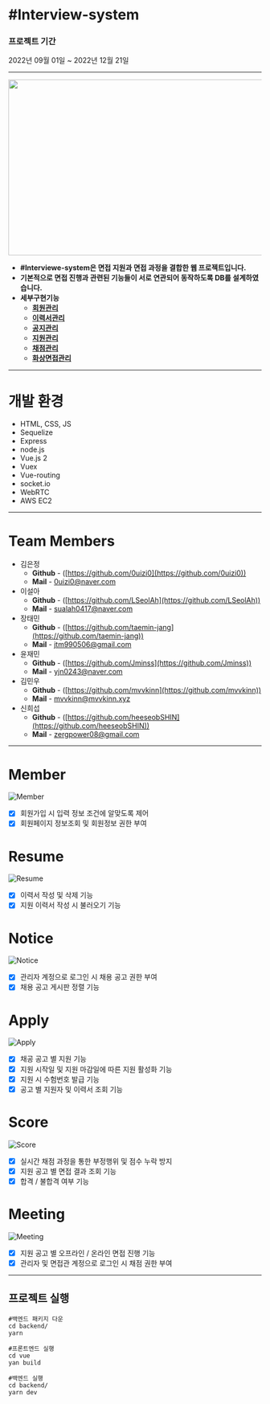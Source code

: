 # #Interview-system

### 프로젝트 기간

2022년 09월 01일 ~ 2022년 12월 21일

---

<img src="https://user-images.githubusercontent.com/102431281/208467663-c7a8f42c-9379-4c4e-bd06-942b14816988.png"  width="600" height="350"/>

- **#Interviewe-system은 면접 지원과 면접 과정을 결합한 웹 프로젝트입니다.**
- **기본적으로 면접 진행과 관련된 기능들이 서로 연관되어 동작하도록 DB를 설계하였습니다.**
- **세부구현기능**
  - **[회원관리](#member)**
  - **[이력서관리](#resume)**
  - **[공지관리](#notice)**
  - **[지원관리](#apply)**
  - **[채점관리](#score)**
  - **[화상면접관리](#meeting)**

---

# 개발 환경

- HTML, CSS, JS
- Sequelize
- Express
- node.js
- Vue.js 2
- Vuex
- Vue-routing
- socket.io
- WebRTC
- AWS EC2

---

# Team Members

- 김은정
  - **Github** - ([https://github.com/0uizi0](https://github.com/0uizi0))
  - **Mail** - 0uizi0@naver.com
- 이설아
  - **Github** - ([https://github.com/LSeolAh](https://github.com/LSeolAh))
  - **Mail** - sualah0417@naver.com
- 장태민
  - **Github** - ([https://github.com/taemin-jang](https://github.com/taemin-jang))
  - **Mail** - jtm990506@gmail.com
- 윤재민
  - **Github** - ([https://github.com/Jminss](https://github.com/Jminss))
  - **Mail** - yjn0243@naver.com
- 김민우
  - **Github** - ([https://github.com/mvvkinn](https://github.com/mvvkinn))
  - **Mail** - mvvkinn@mvvkinn.xyz
- 신희섭
  - **Github** - ([https://github.com/heeseobSHIN](https://github.com/heeseobSHIN))
  - **Mail** - zergpower08@gmail.com

---

# Member

![Member](https://user-images.githubusercontent.com/102431281/208466684-5ed781c5-7036-4231-9556-6d751887b66a.gif)

- [x] 회원가입 시 입력 정보 조건에 알맞도록 제어
- [x] 회원페이지 정보조회 및 회원정보 권한 부여

# Resume

![Resume](https://user-images.githubusercontent.com/102431281/208467255-223b8047-071b-4ef1-a3a8-efcafa63dff4.gif)

- [x] 이력서 작성 및 삭제 기능
- [x] 지원 이력서 작성 시 불러오기 기능

# Notice

![Notice](https://user-images.githubusercontent.com/102431281/208467265-62f39c30-bfa0-4256-ad0e-6c274ab96ba7.gif)

- [x] 관리자 계정으로 로그인 시 채용 공고 권한 부여
- [x] 채용 공고 게시판 정렬 기능

# Apply

![Apply](https://user-images.githubusercontent.com/102431281/208467281-1aa6d497-bdc5-4e09-83d9-808d825e5038.gif)

- [x] 채공 공고 별 지원 기능
- [x] 지원 시작일 및 지원 마감일에 따른 지원 활성화 기능
- [x] 지원 시 수험번호 발급 기능
- [x] 공고 별 지원자 및 이력서 조회 기능

# Score

![Score](https://user-images.githubusercontent.com/102431281/208467287-3de98935-67cf-4ef4-a2d8-acf27af76e25.gif)

- [x] 실시간 채점 과정을 통한 부정행위 및 점수 누락 방지
- [x] 지원 공고 별 면접 결과 조회 기능
- [x] 합격 / 불합격 여부 기능

# Meeting

![Meeting](https://user-images.githubusercontent.com/102431281/208467292-56fe572d-9c72-4594-8ef4-f70a6c39a42b.gif)

- [x] 지원 공고 별 오프라인 / 온라인 면접 진행 기능
- [x] 관리자 및 면접관 계정으로 로그인 시 채점 권한 부여

---

## 프로젝트 실행

```
#백엔드 패키지 다운
cd backend/
yarn

#프론트엔드 실행
cd vue
yan build

#백엔드 실행
cd backend/
yarn dev
```

